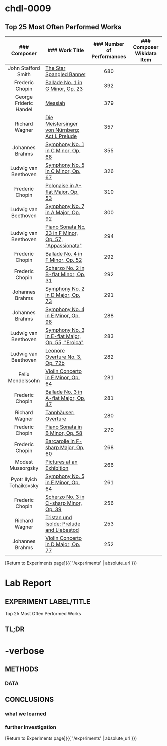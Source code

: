 # chdl-0009

## Top 25 Most Often Performed Works

| ### Composer  | ### Work Title  | ### Number of Performances  | ### Composer Wikidata Item   |
|:---:|------|:---:|------|
 | John Stafford Smith | <a href="https://www.carnegiehall.org/About/History/Performance-History-Search?q=&dex=prod_PHS&w=The%20Star%20Spangled%20Banner" target="_blank">The Star Spangled Banner<a/> | 680 | <a href="http://www.wikidata.org/entity/Q563098" target="_blank"></a> | 
 | Frederic Chopin | <a href="https://www.carnegiehall.org/About/History/Performance-History-Search?q=&dex=prod_PHS&w=Ballade%20No.%201%20in%20G%20Minor,%20Op.%2023" target="_blank">Ballade No. 1 in G Minor, Op. 23<a/> | 392 | <a href="http://www.wikidata.org/entity/Q1268" target="_blank"></a> | 
 | George Frideric Handel | <a href="https://www.carnegiehall.org/About/History/Performance-History-Search?q=&dex=prod_PHS&w=Messiah" target="_blank">Messiah<a/> | 379 | <a href="http://www.wikidata.org/entity/Q7302" target="_blank"></a> | 
 | Richard Wagner | <a href="https://www.carnegiehall.org/About/History/Performance-History-Search?q=&dex=prod_PHS&w=Die%20Meistersinger%20von%20N%C3%BCrnberg%3A%20Act%20I.%20Prelude" target="_blank">Die Meistersinger von Nürnberg: Act I. Prelude<a/> | 357 | <a href="http://www.wikidata.org/entity/Q1511" target="_blank"></a> | 
 | Johannes Brahms | <a href="https://www.carnegiehall.org/About/History/Performance-History-Search?q=&dex=prod_PHS&w=Symphony%20No.%201%20in%20C%20Minor,%20Op.%2068" target="_blank">Symphony No. 1 in C Minor, Op. 68<a/> | 355 | <a href="http://www.wikidata.org/entity/Q7294" target="_blank"></a> | 
 | Ludwig van Beethoven | <a href="https://www.carnegiehall.org/About/History/Performance-History-Search?q=&dex=prod_PHS&w=Symphony%20No.%205%20in%20C%20Minor,%20Op.%2067" target="_blank">Symphony No. 5 in C Minor, Op. 67<a/> | 326 | <a href="http://www.wikidata.org/entity/Q255" target="_blank"></a> | 
 | Frederic Chopin | <a href="https://www.carnegiehall.org/About/History/Performance-History-Search?q=&dex=prod_PHS&w=Polonaise%20in%20A-flat%20Major,%20Op.%2053" target="_blank">Polonaise in A-flat Major, Op. 53<a/> | 310 | <a href="http://www.wikidata.org/entity/Q1268" target="_blank"></a> | 
 | Ludwig van Beethoven | <a href="https://www.carnegiehall.org/About/History/Performance-History-Search?q=&dex=prod_PHS&w=Symphony%20No.%207%20in%20A%20Major,%20Op.%2092" target="_blank">Symphony No. 7 in A Major, Op. 92<a/> | 300 | <a href="http://www.wikidata.org/entity/Q255" target="_blank"></a> | 
 | Ludwig van Beethoven | <a href="https://www.carnegiehall.org/About/History/Performance-History-Search?q=&dex=prod_PHS&w=Piano%20Sonata%20No.%2023%20in%20F%20Minor,%20Op.%2057,%20%22Appassionata%22" target="_blank">Piano Sonata No. 23 in F Minor, Op. 57, "Appassionata"<a/> | 294 | <a href="http://www.wikidata.org/entity/Q255" target="_blank"></a> | 
 | Frederic Chopin | <a href="https://www.carnegiehall.org/About/History/Performance-History-Search?q=&dex=prod_PHS&w=Ballade%20No.%204%20in%20F%20Minor,%20Op.%2052" target="_blank">Ballade No. 4 in F Minor, Op. 52<a/> | 292 | <a href="http://www.wikidata.org/entity/Q1268" target="_blank"></a> | 
 | Frederic Chopin | <a href="https://www.carnegiehall.org/About/History/Performance-History-Search?q=&dex=prod_PHS&w=Scherzo%20No.%202%20in%20B-flat%20Minor,%20Op.%2031" target="_blank">Scherzo No. 2 in B-flat Minor, Op. 31<a/> | 292 | <a href="http://www.wikidata.org/entity/Q1268" target="_blank"></a> | 
 | Johannes Brahms | <a href="https://www.carnegiehall.org/About/History/Performance-History-Search?q=&dex=prod_PHS&w=Symphony%20No.%202%20in%20D%20Major,%20Op.%2073" target="_blank">Symphony No. 2 in D Major, Op. 73<a/> | 291 | <a href="http://www.wikidata.org/entity/Q7294" target="_blank"></a> | 
 | Johannes Brahms | <a href="https://www.carnegiehall.org/About/History/Performance-History-Search?q=&dex=prod_PHS&w=Symphony%20No.%204%20in%20E%20Minor,%20Op.%2098" target="_blank">Symphony No. 4 in E Minor, Op. 98<a/> | 288 | <a href="http://www.wikidata.org/entity/Q7294" target="_blank"></a> | 
 | Ludwig van Beethoven | <a href="https://www.carnegiehall.org/About/History/Performance-History-Search?q=&dex=prod_PHS&w=Symphony%20No.%203%20in%20E-flat%20Major,%20Op.%2055,%20%22Eroica%22" target="_blank">Symphony No. 3 in E-flat Major, Op. 55, "Eroica"<a/> | 283 | <a href="http://www.wikidata.org/entity/Q255" target="_blank"></a> | 
 | Ludwig van Beethoven | <a href="https://www.carnegiehall.org/About/History/Performance-History-Search?q=&dex=prod_PHS&w=Leonore%20Overture%20No.%203,%20Op.%2072b" target="_blank">Leonore Overture No. 3, Op. 72b<a/> | 282 | <a href="http://www.wikidata.org/entity/Q255" target="_blank"></a> | 
 | Felix Mendelssohn | <a href="https://www.carnegiehall.org/About/History/Performance-History-Search?q=&dex=prod_PHS&w=Violin%20Concerto%20in%20E%20Minor,%20Op.%2064" target="_blank">Violin Concerto in E Minor, Op. 64<a/> | 281 | <a href="http://www.wikidata.org/entity/Q46096" target="_blank"></a> | 
 | Frederic Chopin | <a href="https://www.carnegiehall.org/About/History/Performance-History-Search?q=&dex=prod_PHS&w=Ballade%20No.%203%20in%20A-flat%20Major,%20Op.%2047" target="_blank">Ballade No. 3 in A-flat Major, Op. 47<a/> | 281 | <a href="http://www.wikidata.org/entity/Q1268" target="_blank"></a> | 
 | Richard Wagner | <a href="https://www.carnegiehall.org/About/History/Performance-History-Search?q=&dex=prod_PHS&w=Tannh%C3%A4user%3A%20Overture" target="_blank">Tannhäuser: Overture<a/> | 280 | <a href="http://www.wikidata.org/entity/Q1511" target="_blank"></a> | 
 | Frederic Chopin | <a href="https://www.carnegiehall.org/About/History/Performance-History-Search?q=&dex=prod_PHS&w=Piano%20Sonata%20in%20B%20Minor,%20Op.%2058" target="_blank">Piano Sonata in B Minor, Op. 58<a/> | 270 | <a href="http://www.wikidata.org/entity/Q1268" target="_blank"></a> | 
 | Frederic Chopin | <a href="https://www.carnegiehall.org/About/History/Performance-History-Search?q=&dex=prod_PHS&w=Barcarolle%20in%20F-sharp%20Major,%20Op.%2060" target="_blank">Barcarolle in F-sharp Major, Op. 60<a/> | 268 | <a href="http://www.wikidata.org/entity/Q1268" target="_blank"></a> | 
 | Modest Mussorgsky | <a href="https://www.carnegiehall.org/About/History/Performance-History-Search?q=&dex=prod_PHS&w=Pictures%20at%20an%20Exhibition" target="_blank">Pictures at an Exhibition<a/> | 266 | <a href="http://www.wikidata.org/entity/Q132682" target="_blank"></a> | 
 | Pyotr Ilyich Tchaikovsky | <a href="https://www.carnegiehall.org/About/History/Performance-History-Search?q=&dex=prod_PHS&w=Symphony%20No.%205%20in%20E%20Minor,%20Op.%2064" target="_blank">Symphony No. 5 in E Minor, Op. 64<a/> | 261 | <a href="http://www.wikidata.org/entity/Q7315" target="_blank"></a> | 
 | Frederic Chopin | <a href="https://www.carnegiehall.org/About/History/Performance-History-Search?q=&dex=prod_PHS&w=Scherzo%20No.%203%20in%20C-sharp%20Minor,%20Op.%2039" target="_blank">Scherzo No. 3 in C-sharp Minor, Op. 39<a/> | 256 | <a href="http://www.wikidata.org/entity/Q1268" target="_blank"></a> | 
 | Richard Wagner | <a href="https://www.carnegiehall.org/About/History/Performance-History-Search?q=&dex=prod_PHS&w=Tristan%20und%20Isolde%3A%20Prelude%20and%20Liebestod" target="_blank">Tristan und Isolde: Prelude and Liebestod<a/> | 253 | <a href="http://www.wikidata.org/entity/Q1511" target="_blank"></a> | 
 | Johannes Brahms | <a href="https://www.carnegiehall.org/About/History/Performance-History-Search?q=&dex=prod_PHS&w=Violin%20Concerto%20in%20D%20Major,%20Op.%2077" target="_blank">Violin Concerto in D Major, Op. 77<a/> | 252 | <a href="http://www.wikidata.org/entity/Q7294" target="_blank"></a> | 



[Return to Experiments page]({{ '/experiments' | absolute_url }})

# Lab Report

## EXPERIMENT LABEL/TITLE
Top 25 Most Often Performed Works

## TL;DR


# -verbose

## METHODS

### DATA

## CONCLUSIONS
### what we learned

### further investigation 


[Return to Experiments page]({{ '/experiments' | absolute_url }})
